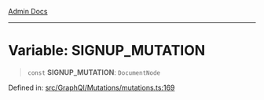 [Admin Docs](/)

---

# Variable: SIGNUP_MUTATION

> `const` **SIGNUP_MUTATION**: `DocumentNode`

Defined in: [src/GraphQl/Mutations/mutations.ts:169](https://github.com/PalisadoesFoundation/talawa-admin/blob/main/src/GraphQl/Mutations/mutations.ts#L169)
